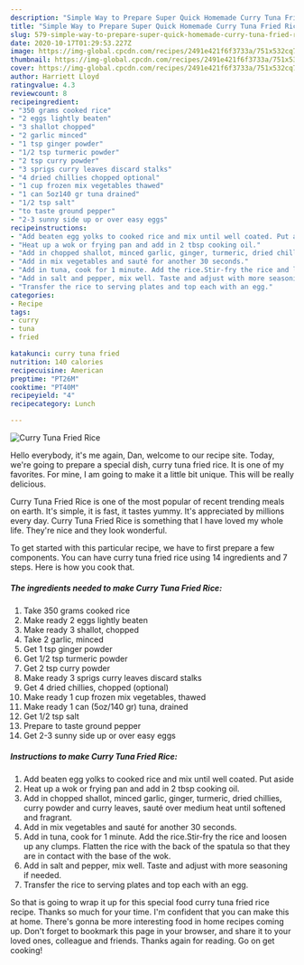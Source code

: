 ```yaml
---
description: "Simple Way to Prepare Super Quick Homemade Curry Tuna Fried Rice"
title: "Simple Way to Prepare Super Quick Homemade Curry Tuna Fried Rice"
slug: 579-simple-way-to-prepare-super-quick-homemade-curry-tuna-fried-rice
date: 2020-10-17T01:29:53.227Z
image: https://img-global.cpcdn.com/recipes/2491e421f6f3733a/751x532cq70/curry-tuna-fried-rice-recipe-main-photo.jpg
thumbnail: https://img-global.cpcdn.com/recipes/2491e421f6f3733a/751x532cq70/curry-tuna-fried-rice-recipe-main-photo.jpg
cover: https://img-global.cpcdn.com/recipes/2491e421f6f3733a/751x532cq70/curry-tuna-fried-rice-recipe-main-photo.jpg
author: Harriett Lloyd
ratingvalue: 4.3
reviewcount: 8
recipeingredient:
- "350 grams cooked rice"
- "2 eggs lightly beaten"
- "3 shallot chopped"
- "2 garlic minced"
- "1 tsp ginger powder"
- "1/2 tsp turmeric powder"
- "2 tsp curry powder"
- "3 sprigs curry leaves discard stalks"
- "4 dried chillies chopped optional"
- "1 cup frozen mix vegetables thawed"
- "1 can 5oz140 gr tuna drained"
- "1/2 tsp salt"
- "to taste ground pepper"
- "2-3 sunny side up or over easy eggs"
recipeinstructions:
- "Add beaten egg yolks to cooked rice and mix until well coated. Put aside"
- "Heat up a wok or frying pan and add in 2 tbsp cooking oil."
- "Add in chopped shallot, minced garlic, ginger, turmeric, dried chillies, curry powder and curry leaves, sauté over medium heat until softened and fragrant."
- "Add in mix vegetables and sauté for another 30 seconds."
- "Add in tuna, cook for 1 minute. Add the rice.Stir-fry the rice and loosen up any clumps. Flatten the rice with the back of the spatula so that they are in contact with the base of the wok."
- "Add in salt and pepper, mix well. Taste and adjust with more seasoning if needed."
- "Transfer the rice to serving plates and top each with an egg."
categories:
- Recipe
tags:
- curry
- tuna
- fried

katakunci: curry tuna fried 
nutrition: 140 calories
recipecuisine: American
preptime: "PT26M"
cooktime: "PT40M"
recipeyield: "4"
recipecategory: Lunch

---
```



![Curry Tuna Fried Rice](https://img-global.cpcdn.com/recipes/2491e421f6f3733a/751x532cq70/curry-tuna-fried-rice-recipe-main-photo.jpg)

Hello everybody, it's me again, Dan, welcome to our recipe site. Today, we're going to prepare a special dish, curry tuna fried rice. It is one of my favorites. For mine, I am going to make it a little bit unique. This will be really delicious.



Curry Tuna Fried Rice is one of the most popular of recent trending meals on earth. It's simple, it is fast, it tastes yummy. It's appreciated by millions every day. Curry Tuna Fried Rice is something that I have loved my whole life. They're nice and they look wonderful.


To get started with this particular recipe, we have to first prepare a few components. You can have curry tuna fried rice using 14 ingredients and 7 steps. Here is how you cook that.

<!--inarticleads1-->

##### The ingredients needed to make Curry Tuna Fried Rice:

1. Take 350 grams cooked rice
1. Make ready 2 eggs lightly beaten
1. Make ready 3 shallot, chopped
1. Take 2 garlic, minced
1. Get 1 tsp ginger powder
1. Get 1/2 tsp turmeric powder
1. Get 2 tsp curry powder
1. Make ready 3 sprigs curry leaves discard stalks
1. Get 4 dried chillies, chopped (optional)
1. Make ready 1 cup frozen mix vegetables, thawed
1. Make ready 1 can (5oz/140 gr) tuna, drained
1. Get 1/2 tsp salt
1. Prepare to taste ground pepper
1. Get 2-3 sunny side up or over easy eggs




<!--inarticleads2-->

##### Instructions to make Curry Tuna Fried Rice:

1. Add beaten egg yolks to cooked rice and mix until well coated. Put aside
1. Heat up a wok or frying pan and add in 2 tbsp cooking oil.
1. Add in chopped shallot, minced garlic, ginger, turmeric, dried chillies, curry powder and curry leaves, sauté over medium heat until softened and fragrant.
1. Add in mix vegetables and sauté for another 30 seconds.
1. Add in tuna, cook for 1 minute. Add the rice.Stir-fry the rice and loosen up any clumps. Flatten the rice with the back of the spatula so that they are in contact with the base of the wok.
1. Add in salt and pepper, mix well. Taste and adjust with more seasoning if needed.
1. Transfer the rice to serving plates and top each with an egg.




So that is going to wrap it up for this special food curry tuna fried rice recipe. Thanks so much for your time. I'm confident that you can make this at home. There's gonna be more interesting food in home recipes coming up. Don't forget to bookmark this page in your browser, and share it to your loved ones, colleague and friends. Thanks again for reading. Go on get cooking!
